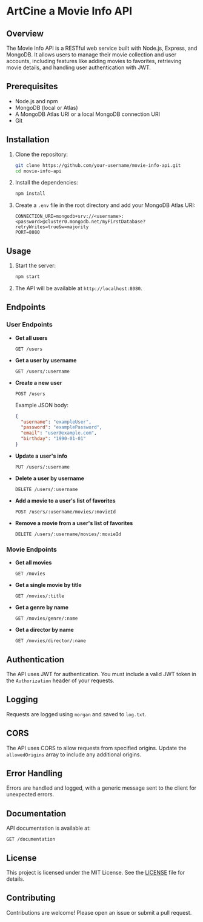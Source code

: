 
# ArtCine a Movie Info API

## Overview

The Movie Info API is a RESTful web service built with Node.js, Express, and MongoDB. It allows users to manage their movie collection and user accounts, including features like adding movies to favorites, retrieving movie details, and handling user authentication with JWT.

## Prerequisites

- Node.js and npm
- MongoDB (local or Atlas)
- A MongoDB Atlas URI or a local MongoDB connection URI
- Git

## Installation

1. Clone the repository:

   ```sh
   git clone https://github.com/your-username/movie-info-api.git
   cd movie-info-api
   ```

2. Install the dependencies:

   ```sh
   npm install
   ```

3. Create a `.env` file in the root directory and add your MongoDB Atlas URI:

   ```env
   CONNECTION_URI=mongodb+srv://<username>:<password>@cluster0.mongodb.net/myFirstDatabase?retryWrites=true&w=majority
   PORT=8080
   ```

## Usage

1. Start the server:

   ```sh
   npm start
   ```

2. The API will be available at `http://localhost:8080`.

## Endpoints

### User Endpoints

- **Get all users**

  ```http
  GET /users
  ```

- **Get a user by username**

  ```http
  GET /users/:username
  ```

- **Create a new user**

  ```http
  POST /users
  ```

  Example JSON body:

  ```json
  {
    "username": "exampleUser",
    "password": "examplePassword",
    "email": "user@example.com",
    "birthday": "1990-01-01"
  }
  ```

- **Update a user's info**

  ```http
  PUT /users/:username
  ```

- **Delete a user by username**

  ```http
  DELETE /users/:username
  ```

- **Add a movie to a user's list of favorites**

  ```http
  POST /users/:username/movies/:movieId
  ```

- **Remove a movie from a user's list of favorites**

  ```http
  DELETE /users/:username/movies/:movieId
  ```

### Movie Endpoints

- **Get all movies**

  ```http
  GET /movies
  ```

- **Get a single movie by title**

  ```http
  GET /movies/:title
  ```

- **Get a genre by name**

  ```http
  GET /movies/genre/:name
  ```

- **Get a director by name**

  ```http
  GET /movies/director/:name
  ```

## Authentication

The API uses JWT for authentication. You must include a valid JWT token in the `Authorization` header of your requests.

## Logging

Requests are logged using `morgan` and saved to `log.txt`.

## CORS

The API uses CORS to allow requests from specified origins. Update the `allowedOrigins` array to include any additional origins.

## Error Handling

Errors are handled and logged, with a generic message sent to the client for unexpected errors.

## Documentation

API documentation is available at:

```http
GET /documentation
```

## License

This project is licensed under the MIT License. See the [LICENSE](LICENSE) file for details.

## Contributing

Contributions are welcome! Please open an issue or submit a pull request.
